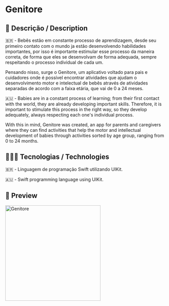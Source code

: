 # Genitore

## 💬 Descrição / Description   
🇧🇷 - Bebês estão em constante processo de aprendizagem, desde seu primeiro contato com o mundo ja estão desenvolvendo habilidades importantes, por isso é importante estimular esse processo da maneira correta, de forma que eles se desenvolvam de forma adequada, sempre respeitando o processo individual de cada um.

Pensando nisso, surge o Genitore, um aplicativo voltado para pais e cuidadores onde é possível encontrar atividades que ajudam o desenvolvimento motor e intelectual de bebês através de atividades separadas de acordo com a faixa etária, que vai de 0 a 24 meses.


🇦🇺 - Babies are in a constant process of learning; from their first contact with the world, they are already developing important skills. Therefore, it is important to stimulate this process in the right way, so they develop adequately, always respecting each one's individual process.

With this in mind, Genitore was created, an app for parents and caregivers where they can find activities that help the motor and intellectual development of babies through activities sorted by age group, ranging from 0 to 24 months.

## 👩🏼‍💻 Tecnologias / Technologies   
🇧🇷 - Linguagem de programação Swift utilizando UIKit.

🇦🇺 - Swift programming language using UIKit.

## 👀 Preview 
<img src="https://github.com/joanalimaa/Genitore/assets/102477430/f93579fb-06aa-4e53-bbf8-1eabf8aefea9" alt="Genitore" width="300">

